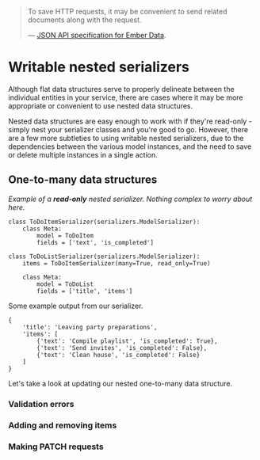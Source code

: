 > To save HTTP requests, it may be convenient to send related documents along with the request.
>
> &mdash; [JSON API specification for Ember Data][cite].

# Writable nested serializers

Although flat data structures serve to properly delineate between the individual entities in your service, there are
cases where it may be more appropriate or convenient to use nested data structures.

Nested data structures are easy enough to work with if they're read-only - simply nest your serializer classes and
you're good to go. However, there are a few more subtleties to using writable nested serializers, due to the
dependencies between the various model instances, and the need to save or delete multiple instances in a single action.

## One-to-many data structures

*Example of a **read-only** nested serializer. Nothing complex to worry about here.*

    class ToDoItemSerializer(serializers.ModelSerializer):
        class Meta:
            model = ToDoItem
            fields = ['text', 'is_completed']

    class ToDoListSerializer(serializers.ModelSerializer):
        items = ToDoItemSerializer(many=True, read_only=True)

        class Meta:
            model = ToDoList
            fields = ['title', 'items']

Some example output from our serializer.

    {
        'title': 'Leaving party preparations',
        'items': [
            {'text': 'Compile playlist', 'is_completed': True},
            {'text': 'Send invites', 'is_completed': False},
            {'text': 'Clean house', 'is_completed': False}
        ]
    }

Let's take a look at updating our nested one-to-many data structure.

### Validation errors

### Adding and removing items

### Making PATCH requests

[cite]: http://jsonapi.org/format/#url-based-json-api
